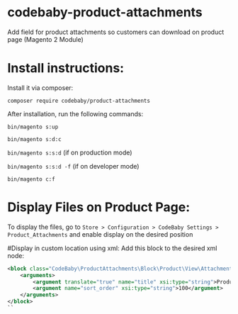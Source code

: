 # codebaby-product-attachments
Add field for product attachments so customers can download on product page (Magento 2 Module)

# Install instructions:

Install it via composer: 

`composer require codebaby/product-attachments`

After installation, run the following commands:

`bin/magento s:up`

`bin/magento s:d:c`

`bin/magento s:s:d`
(if on production mode)

`bin/magento s:s:d -f`
(if on developer mode)

`bin/magento c:f`

# Display Files on Product Page:
To display the files, go to `Store > Configuration > CodeBaby Settings > Product_Attachments` and enable display on the desired position

#Display in custom location using xml:
Add this block to the desired xml node:

```xml
<block class="CodeBaby\ProductAttachments\Block\Product\View\Attachments" name="cb.product.files.tab"  template="CodeBaby_ProductAttachments::product/view/product_attachments_tab.phtml" group="detailed_info">
    <arguments>
        <argument translate="true" name="title" xsi:type="string">Product Attachments</argument>
        <argument name="sort_order" xsi:type="string">100</argument>
    </arguments>
</block>
``

